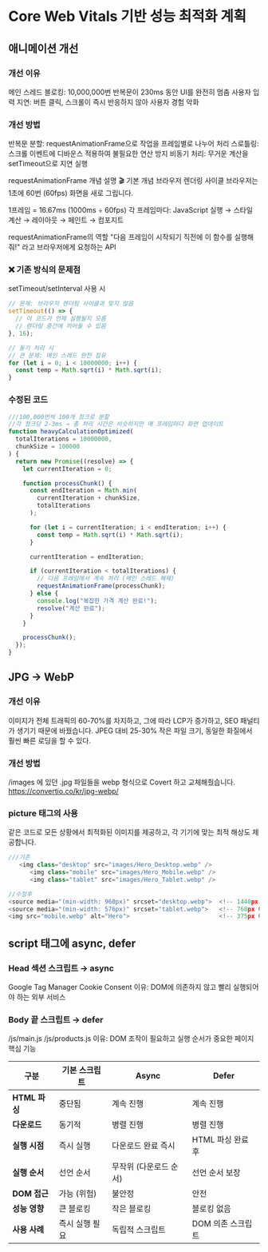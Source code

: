 # Core Web Vitals 기반 성능 최적화 계획

## 애니메이션 개선

### 개선 이유

메인 스레드 블로킹: 10,000,000번 반복문이 230ms 동안 UI를 완전히 멈춤
사용자 입력 지연: 버튼 클릭, 스크롤이 즉시 반응하지 않아 사용자 경험 악화

### 개선 방법

반복문 분할: requestAnimationFrame으로 작업을 프레임별로 나누어 처리
스로틀링: 스크롤 이벤트에 디바운스 적용하여 불필요한 연산 방지
비동기 처리: 무거운 계산을 setTimeout으로 지연 실행

requestAnimationFrame 개념 설명
🎬 기본 개념
브라우저 렌더링 사이클
브라우저는 1초에 60번 (60fps) 화면을 새로 그립니다.

1프레임 = 16.67ms (1000ms ÷ 60fps)
각 프레임마다: JavaScript 실행 → 스타일 계산 → 레이아웃 → 페인트 → 컴포지트

requestAnimationFrame의 역할
"다음 프레임이 시작되기 직전에 이 함수를 실행해줘!" 라고 브라우저에게 요청하는 API

### ❌ 기존 방식의 문제점

setTimeout/setInterval 사용 시

```javascript
// 문제: 브라우저 렌더링 사이클과 맞지 않음
setTimeout(() => {
  // 이 코드가 언제 실행될지 모름
  // 렌더링 중간에 끼어들 수 있음
}, 16);

// 동기 처리 시
// 큰 문제: 메인 스레드 완전 점유
for (let i = 0; i < 10000000; i++) {
  const temp = Math.sqrt(i) * Math.sqrt(i);
}
```

### 수정된 코드

```javascript
///100,000번씩 100개 청크로 분할
//각 청크당 2-3ms → 총 처리 시간은 비슷하지만 매 프레임마다 화면 업데이트
function heavyCalculationOptimized(
  totalIterations = 10000000,
  chunkSize = 100000
) {
  return new Promise((resolve) => {
    let currentIteration = 0;

    function processChunk() {
      const endIteration = Math.min(
        currentIteration + chunkSize,
        totalIterations
      );

      for (let i = currentIteration; i < endIteration; i++) {
        const temp = Math.sqrt(i) * Math.sqrt(i);
      }

      currentIteration = endIteration;

      if (currentIteration < totalIterations) {
        // 다음 프레임에서 계속 처리 (메인 스레드 해제)
        requestAnimationFrame(processChunk);
      } else {
        console.log("복잡한 가격 계산 완료!");
        resolve("계산 완료");
      }
    }

    processChunk();
  });
}
```

## JPG -> WebP

### 개선 이유

이미지가 전체 트래픽의 60-70%를 차지하고, 그에 따라 LCP가 증가하고, SEO 패널티가 생기기 때문에 바꿨습니다.
JPEG 대비 25-30% 작은 파일 크기, 동일한 화질에서 훨씬 빠른 로딩을 할 수 있다.

### 개선 방법

/images 에 있던 .jpg 파일들을 webp 형식으로 Covert 하고 교체해줬습니다.
https://convertio.co/kr/jpg-webp/

### picture 태그의 사용

같은 코드로 모든 상황에서 최적화된 이미지를 제공하고, 각 기기에 맞는 최적 해상도 제공합니다.

```javascript
///기존
   <img class="desktop" src="images/Hero_Desktop.webp" />
      <img class="mobile" src="images/Hero_Mobile.webp" />
      <img class="tablet" src="images/Hero_Tablet.webp" />

//수정후
<source media="(min-width: 960px)" srcset="desktop.webp">  <!-- 1440px 이미지 -->
<source media="(min-width: 576px)" srcset="tablet.webp">   <!-- 768px 이미지 -->
<img src="mobile.webp" alt="Hero">                         <!-- 375px 이미지 -->

```

## script 태그에 async, defer

### Head 섹션 스크립트 → async

Google Tag Manager
Cookie Consent
이유: DOM에 의존하지 않고 빨리 실행되어야 하는 외부 서비스

### Body 끝 스크립트 → defer

/js/main.js
/js/products.js
이유: DOM 조작이 필요하고 실행 순서가 중요한 페이지 핵심 기능

| 구분          | 기본 스크립트  | Async                  | Defer             |
| ------------- | -------------- | ---------------------- | ----------------- |
| **HTML 파싱** | 중단됨         | 계속 진행              | 계속 진행         |
| **다운로드**  | 동기적         | 병렬 진행              | 병렬 진행         |
| **실행 시점** | 즉시 실행      | 다운로드 완료 즉시     | HTML 파싱 완료 후 |
| **실행 순서** | 선언 순서      | 무작위 (다운로드 순서) | 선언 순서 보장    |
| **DOM 접근**  | 가능 (위험)    | 불안정                 | 안전              |
| **성능 영향** | 큰 블로킹      | 작은 블로킹            | 블로킹 없음       |
| **사용 사례** | 즉시 실행 필요 | 독립적 스크립트        | DOM 의존 스크립트 |
